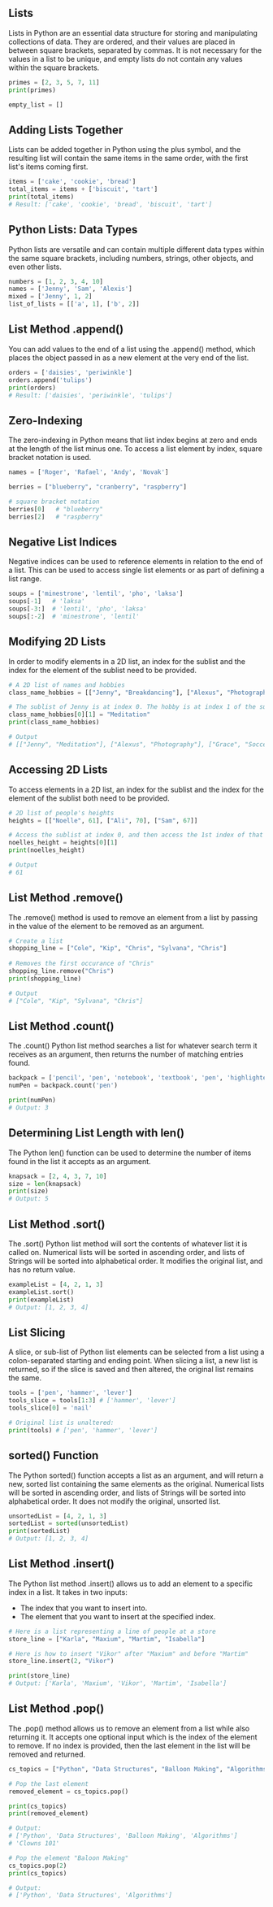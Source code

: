 ## Lists
Lists in Python are an essential data structure for storing and manipulating collections of data. They are ordered, and their values are placed in between square brackets, separated by commas. It is not necessary for the values in a list to be unique, and empty lists do not contain any values within the square brackets. 

```python 
primes = [2, 3, 5, 7, 11]
print(primes)

empty_list = []
```
 
## Adding Lists Together
Lists can be added together in Python using the plus symbol, and the resulting list will contain the same items in the same order, with the first list's items coming first. 

```python 
items = ['cake', 'cookie', 'bread']
total_items = items + ['biscuit', 'tart']
print(total_items)
# Result: ['cake', 'cookie', 'bread', 'biscuit', 'tart']
```
 
## Python Lists: Data Types
Python lists are versatile and can contain multiple different data types within the same square brackets, including numbers, strings, other objects, and even other lists. 

```python 
numbers = [1, 2, 3, 4, 10]
names = ['Jenny', 'Sam', 'Alexis']
mixed = ['Jenny', 1, 2]
list_of_lists = [['a', 1], ['b', 2]]
```
 
## List Method .append()
You can add values to the end of a list using the .append() method, which places the object passed in as a new element at the very end of the list. 

```python 
orders = ['daisies', 'periwinkle']
orders.append('tulips')
print(orders)
# Result: ['daisies', 'periwinkle', 'tulips']
```
 
## Zero-Indexing
The zero-indexing in Python means that list index begins at zero and ends at the length of the list minus one. To access a list element by index, square bracket notation is used.

```python 
names = ['Roger', 'Rafael', 'Andy', 'Novak']

berries = ["blueberry", "cranberry", "raspberry"]

# square bracket notation
berries[0]   # "blueberry"
berries[2]   # "raspberry"
```
 
## Negative List Indices
Negative indices can be used to reference elements in relation to the end of a list. This can be used to access single list elements or as part of defining a list range.

```python 
soups = ['minestrone', 'lentil', 'pho', 'laksa']
soups[-1]   # 'laksa'
soups[-3:]  # 'lentil', 'pho', 'laksa'
soups[:-2]  # 'minestrone', 'lentil'
```
 
## Modifying 2D Lists
In order to modify elements in a 2D list, an index for the sublist and the index for the element of the sublist need to be provided. 

```python 
# A 2D list of names and hobbies
class_name_hobbies = [["Jenny", "Breakdancing"], ["Alexus", "Photography"], ["Grace", "Soccer"]]

# The sublist of Jenny is at index 0. The hobby is at index 1 of the sublist. 
class_name_hobbies[0][1] = "Meditation"
print(class_name_hobbies)

# Output
# [["Jenny", "Meditation"], ["Alexus", "Photography"], ["Grace", "Soccer"]]
```
 
## Accessing 2D Lists
To access elements in a 2D list, an index for the sublist and the index for the element of the sublist both need to be provided. 

```python 
# 2D list of people's heights
heights = [["Noelle", 61], ["Ali", 70], ["Sam", 67]]

# Access the sublist at index 0, and then access the 1st index of that sublist. 
noelles_height = heights[0][1] 
print(noelles_height)

# Output
# 61
```
 
## List Method .remove()
The .remove() method is used to remove an element from a list by passing in the value of the element to be removed as an argument.

```python 
# Create a list
shopping_line = ["Cole", "Kip", "Chris", "Sylvana", "Chris"]
 
# Removes the first occurance of "Chris"
shopping_line.remove("Chris")
print(shopping_line)

# Output
# ["Cole", "Kip", "Sylvana", "Chris"]
```
 
## List Method .count()
The .count() Python list method searches a list for whatever search term it receives as an argument, then returns the number of matching entries found.

```python 
backpack = ['pencil', 'pen', 'notebook', 'textbook', 'pen', 'highlighter', 'pen']
numPen = backpack.count('pen')

print(numPen)
# Output: 3
```
 
## Determining List Length with len()
The Python len() function can be used to determine the number of items found in the list it accepts as an argument.

```python 
knapsack = [2, 4, 3, 7, 10]
size = len(knapsack)
print(size) 
# Output: 5
```
 
## List Method .sort()
The .sort() Python list method will sort the contents of whatever list it is called on. Numerical lists will be sorted in ascending order, and lists of Strings will be sorted into alphabetical order. It modifies the original list, and has no return value.

```python 
exampleList = [4, 2, 1, 3]
exampleList.sort()
print(exampleList)
# Output: [1, 2, 3, 4]
```
 
## List Slicing
A slice, or sub-list of Python list elements can be selected from a list using a colon-separated starting and ending point.
When slicing a list, a new list is returned, so if the slice is saved and then altered, the original list remains the same.

```python 
tools = ['pen', 'hammer', 'lever']
tools_slice = tools[1:3] # ['hammer', 'lever']
tools_slice[0] = 'nail'

# Original list is unaltered:
print(tools) # ['pen', 'hammer', 'lever']
```
 
## sorted() Function
The Python sorted() function accepts a list as an argument, and will return a new, sorted list containing the same elements as the original. Numerical lists will be sorted in ascending order, and lists of Strings will be sorted into alphabetical order. It does not modify the original, unsorted list.

```python 
unsortedList = [4, 2, 1, 3]
sortedList = sorted(unsortedList)
print(sortedList)
# Output: [1, 2, 3, 4]
```
 
## List Method .insert()
The Python list method .insert() allows us to add an element to a specific index in a list.
It takes in two inputs:
- The index that you want to insert into.
- The element that you want to insert at the specified index.

```python 
# Here is a list representing a line of people at a store
store_line = ["Karla", "Maxium", "Martim", "Isabella"]

# Here is how to insert "Vikor" after "Maxium" and before "Martim"
store_line.insert(2, "Vikor")

print(store_line) 
# Output: ['Karla', 'Maxium', 'Vikor', 'Martim', 'Isabella']
```
 
## List Method .pop()
The .pop() method allows us to remove an element from a list while also returning it. It accepts one optional input which is the index of the element to remove. If no index is provided, then the last element in the list will be removed and returned.

```python 
cs_topics = ["Python", "Data Structures", "Balloon Making", "Algorithms", "Clowns 101"]

# Pop the last element
removed_element = cs_topics.pop()

print(cs_topics)
print(removed_element)

# Output:
# ['Python', 'Data Structures', 'Balloon Making', 'Algorithms']
# 'Clowns 101'

# Pop the element "Baloon Making"
cs_topics.pop(2)
print(cs_topics)

# Output:
# ['Python', 'Data Structures', 'Algorithms']

```
 